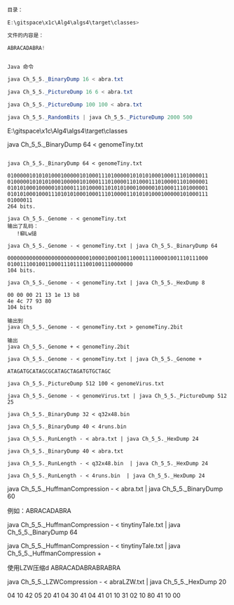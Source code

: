 ```java

目录：

E:\gitspace\x1c\Alg4\algs4\target\classes>

文件的内容是：

ABRACADABRA!


Java 命令

java Ch_5_5._BinaryDump 16 < abra.txt

java Ch_5_5._PictureDump 16 6 < abra.txt

java Ch_5_5._PictureDump 100 100 < abra.txt

java Ch_5_5._RandomBits | java Ch_5_5._PictureDump 2000 500

```

E:\gitspace\x1c\Alg4\algs4\target\classes


java Ch_5_5._BinaryDump 64 < genomeTiny.txt

```code

java Ch_5_5._BinaryDump 64 < genomeTiny.txt

0100000101010100010000010100011101000001010101000100011101000011
0100000101010100010000010100011101000011010001110100001101000001
0101010001000001010001110100001101010100010000010100011101000001
0101010001000111010101000100011101000011010101000100000101000111
01000011
264 bits.

java Ch_5_5._Genome - < genomeTiny.txt
输出了乱码：
   !窷Lw搥

java Ch_5_5._Genome - < genomeTiny.txt | java Ch_5_5._BinaryDump 64

0000000000000000000000000010000100010011000111100001001110111000
0100111001001100011101111001001110000000
104 bits.

java Ch_5_5._Genome - < genomeTiny.txt | java Ch_5_5._HexDump 8

00 00 00 21 13 1e 13 b8
4e 4c 77 93 80
104 bits

输出到
java Ch_5_5._Genome - < genomeTiny.txt > genomeTiny.2bit

输出
java Ch_5_5._Genome + < genomeTiny.2bit

java Ch_5_5._Genome - < genomeTiny.txt | java Ch_5_5._Genome +

ATAGATGCATAGCGCATAGCTAGATGTGCTAGC

java Ch_5_5._PictureDump 512 100 < genomeVirus.txt

java Ch_5_5._Genome - < genomeVirus.txt | java Ch_5_5._PictureDump 512 25

java Ch_5_5._BinaryDump 32 < q32x48.bin

java Ch_5_5._BinaryDump 40 < 4runs.bin

java Ch_5_5._RunLength - < abra.txt | java Ch_5_5._HexDump 24

java Ch_5_5._BinaryDump 40 < abra.txt

java Ch_5_5._RunLength - < q32x48.bin  | java Ch_5_5._HexDump 24

java Ch_5_5._RunLength - < 4runs.bin  | java Ch_5_5._HexDump 24
```


java Ch_5_5._HuffmanCompression - < abra.txt | java Ch_5_5._BinaryDump 60

例如：ABRACADABRA



java Ch_5_5._HuffmanCompression - < tinytinyTale.txt | java Ch_5_5._BinaryDump 64

java Ch_5_5._HuffmanCompression - < tinytinyTale.txt | java Ch_5_5._HuffmanCompression  +

使用LZW压缩d
ABRACADABRABRABRA

java Ch_5_5._LZWCompression - < abraLZW.txt | java Ch_5_5._HexDump 20

04 10 42 05 20 41 04 30 41 04 41 01 10 31 02 10 80 41 10 00